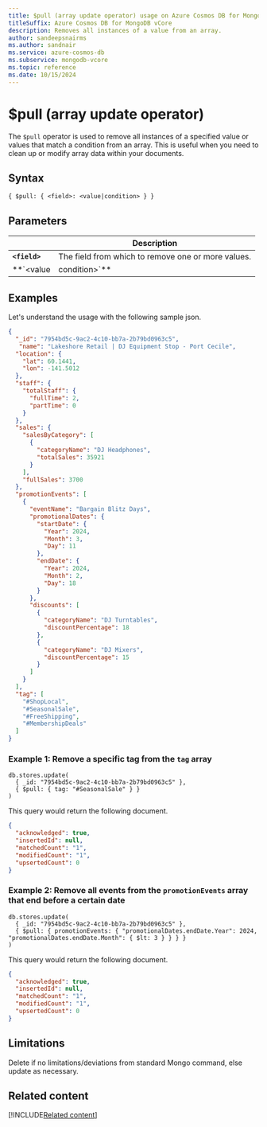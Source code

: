 ```yaml
---
title: $pull (array update operator) usage on Azure Cosmos DB for MongoDB vCore
titleSuffix: Azure Cosmos DB for MongoDB vCore
description: Removes all instances of a value from an array.
author: sandeepsnairms
ms.author: sandnair
ms.service: azure-cosmos-db
ms.subservice: mongodb-vcore
ms.topic: reference
ms.date: 10/15/2024
---
```


# $pull (array update operator)

The `$pull` operator is used to remove all instances of a specified value or values that match a condition from an array. This is useful when you need to clean up or modify array data within your documents.

## Syntax

```mongodb
{ $pull: { <field>: <value|condition> } }
```

## Parameters

| | Description |
| --- | --- |
| **`<field>`** | The field from which to remove one or more values. |
| **`<value|condition>`** | The value or condition to remove from the array. |

## Examples

Let's understand the usage with the following sample json.

```json
{
  "_id": "7954bd5c-9ac2-4c10-bb7a-2b79bd0963c5",
   "name": "Lakeshore Retail | DJ Equipment Stop - Port Cecile",
  "location": {
    "lat": 60.1441,
    "lon": -141.5012
  },
  "staff": {
    "totalStaff": {
      "fullTime": 2,
      "partTime": 0
    }
  },
  "sales": {
    "salesByCategory": [
      {
        "categoryName": "DJ Headphones",
        "totalSales": 35921
      }
    ],
    "fullSales": 3700
  },
  "promotionEvents": [
    {
      "eventName": "Bargain Blitz Days",
      "promotionalDates": {
        "startDate": {
          "Year": 2024,
          "Month": 3,
          "Day": 11
        },
        "endDate": {
          "Year": 2024,
          "Month": 2,
          "Day": 18
        }
      },
      "discounts": [
        {
          "categoryName": "DJ Turntables",
          "discountPercentage": 18
        },
        {
          "categoryName": "DJ Mixers",
          "discountPercentage": 15
        }
      ]
    }
  ],
  "tag": [
    "#ShopLocal",
    "#SeasonalSale",
    "#FreeShipping",
    "#MembershipDeals"
  ]
}

```

### Example 1: Remove a specific tag from the `tag` array

```mongodb
db.stores.update(
  { _id: "7954bd5c-9ac2-4c10-bb7a-2b79bd0963c5" },
  { $pull: { tag: "#SeasonalSale" } }
)
```

This query would return the following document.

```json
{
  "acknowledged": true,
  "insertedId": null,
  "matchedCount": "1",
  "modifiedCount": "1",
  "upsertedCount": 0
}
```

### Example 2: Remove all events from the `promotionEvents` array that end before a certain date

```mongodb
db.stores.update(
  { _id: "7954bd5c-9ac2-4c10-bb7a-2b79bd0963c5" },
  { $pull: { promotionEvents: { "promotionalDates.endDate.Year": 2024, "promotionalDates.endDate.Month": { $lt: 3 } } } }
)
```

This query would return the following document.

```json
{
  "acknowledged": true,
  "insertedId": null,
  "matchedCount": "1",
  "modifiedCount": "1",
  "upsertedCount": 0
}
```

## Limitations

Delete if no limitations/deviations from standard Mongo command, else update as necessary.

## Related content

[!INCLUDE[Related content](../includes/related-content.md)]
